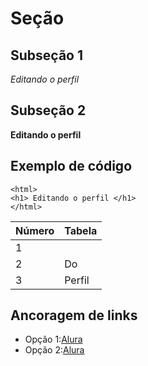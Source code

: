 # Seção
## Subseção 1
_Editando o perfil_

## Subseção 2
**Editando o perfil**

## Exemplo de código 

```
<html>
<h1> Editando o perfil </h1>
</html>
```


|Número | Tabela|
| ------ | ------ |
|1||Edição|
|2|Do|
|3|Perfil|

## Ancoragem de links

- Opção 1:[Alura](https://www.alura.com.br)
- Opção 2:<a href="https://www.alura.com.br/">Alura</a>
